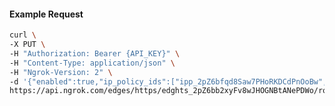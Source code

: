 <!-- Code generated for API Clients. DO NOT EDIT. -->

#### Example Request

```bash
curl \
-X PUT \
-H "Authorization: Bearer {API_KEY}" \
-H "Content-Type: application/json" \
-H "Ngrok-Version: 2" \
-d '{"enabled":true,"ip_policy_ids":["ipp_2pZ6bfqd8Saw7PHoRKDCdPnOoBw","ipp_2pZ6beiq53FlsvUHQAvkL6be23a"]}' \
https://api.ngrok.com/edges/https/edghts_2pZ6bb2xyFv8wJHOGNBtANePDWo/routes/edghtsrt_2pZ6bZBSv5gS7Tdmh7hH8SH2zPB/ip_restriction
```

